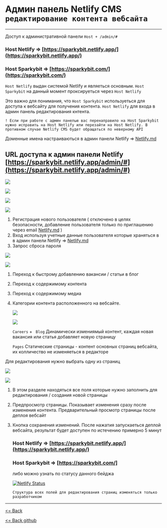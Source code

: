 # Админ панель Netlify CMS `редактирование контента вебсайта`

------

Доступ к административной панели  `Host + /admin/#`

### Host Netlify => [https://sparkybit.netlify.app/](https://sparkybit.netlify.app/)

### Host Sparkybit => [https://sparkybit.com/](https://sparkybit.com/)

`Host Netlify` выдан системой Netlify и являеться основным. `Host Sparkybit`  на данный момент проксируеться через `Host Netlify` 

Это важно для понимания, что `Host Sparkybit` используеться для доступа к вебсайту для получения контента. `Host Netlify` для входа в админ панель редактирования кнтента. 

```
! Если при работе с админ панелью вас перенаправило на Host Sparkybit нужно исправить на Host Netlify или перезайти на Host Netlify. В противном случае Netlify CMS будет обращаться по неверному API 

```

Доменные имена настраиваються в админ панели Netlify => [Netlify.md](C:\Users\Admin\OneDrive\Desktop\manual\netlify.md)

## URL доступа к админ панели Netlify [https://sparkybit.netlify.app/admin/#](https://sparkybit.netlify.app/admin/#)

![](https://github.com/AndrewSchastlivcev/Netlify-doc/blob/master/images/login_admin.png)

![](images\login_admin.png)

![](https://github.com/AndrewSchastlivcev/Netlify-doc/blob/master/images/Login_admin2.png)

![](.\images\Login_admin2.png)

1. Регистрация нового пользователя ( отключено в целях безопасности, добавление пользователя только по приглашению через email [Netlify.md](https://github.com/AndrewSchastlivcev/Netlify-doc/blob/master/netlify.md) )
2. Вход используя учетные данные пользователя  которые храняться в  в админ панели Netlify => [Netlify.md](https://github.com/AndrewSchastlivcev/Netlify-doc/blob/master/netlify.md)
3. Запрос сброса пароля

![](https://github.com/AndrewSchastlivcev/Netlify-doc/blob/master/images/editor.png)

![](.\images\editor.png)

1. Переход к быстрому добавлению вакансии / статьи в блог

2. Переход к содержимому контента 

3. Переход к содержимому медиа

4. Категории контента расположенного на вебсайте. 

   ![](https://github.com/AndrewSchastlivcev/Netlify-doc/blob/master/images/pages.png)

   ![](.\images\pages.png)
   
   `Careers` + ` Blog` Динамически измениямый контент, каждая новая вакансия или статья добавляет новую страницу
   
   `Pages` Статические страницы - контент основных страниц вебсайта, их колличество не изменяеться в редакторе 

Для редактирования нужно выбрать одну из страниц

![](https://github.com/AndrewSchastlivcev/Netlify-doc/blob/master/images/content.png)

![](.\images\content.png)

1. В этом разделе находяться все поля которые нужно заполнить для редактирования / создания новой страницы

2. Предпросмотр страницы. Показывает изменения сразу после изменения контента. Предварительный просмотр страницы после деплоя вебсайт

3. Кнопка сохранения изменений. После нажатия запускаеться деплой вебсайта, результат будет доступен по истечению примерно 5 минут 

   ### Host Netlify => [https://sparkybit.netlify.app/](https://sparkybit.netlify.app/)

   ### Host Sparkybit => [https://sparkybit.com/]

   либо можно узнать по статусу данного бейджа
   
   
   
   [![Netlify Status](https://api.netlify.com/api/v1/badges/21983560-bab7-479d-a137-5751ac6f11f4/deploy-status)](https://app.netlify.com/sites/sparkybit/deploys)
   
   
   
   
   
   ```
   Структура всех полей для редактирования страниц изменяться только разработчиком
   ```

------

[<= Back](https://andrewschastlivcev.github.io/Netlify-doc/)

[<= Back github](https://github.com/AndrewSchastlivcev/Netlify-doc/blob/master/readme.md)
